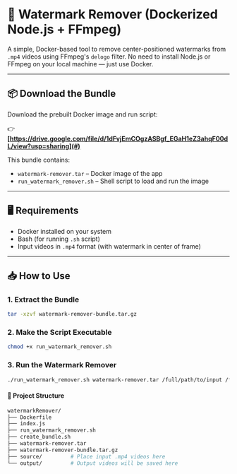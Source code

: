 # 🎥 Watermark Remover (Dockerized Node.js + FFmpeg)

A simple, Docker-based tool to remove center-positioned watermarks from `.mp4` videos using FFmpeg's `delogo` filter. No need to install Node.js or FFmpeg on your local machine — just use Docker.

---

## 📦 Download the Bundle

Download the prebuilt Docker image and run script:

👉 **[https://drive.google.com/file/d/1dFvjEmCOgzASBgf_EGaH1eZ3ahqF00dL/view?usp=sharing](#)**  
<!-- Replace # with actual link -->

This bundle contains:
- `watermark-remover.tar` – Docker image of the app
- `run_watermark_remover.sh` – Shell script to load and run the image

---

## 🖥️ Requirements

- Docker installed on your system
- Bash (for running `.sh` script)
- Input videos in `.mp4` format (with watermark in center of frame)

---

## 📥 How to Use

### 1. Extract the Bundle

```bash
tar -xzvf watermark-remover-bundle.tar.gz
```
### 2. Make the Script Executable
```bash
chmod +x run_watermark_remover.sh
```
### 3. Run the Watermark Remover
```bash
./run_watermark_remover.sh watermark-remover.tar /full/path/to/input /full/path/to/output

```
 #### 📁 Project Structure
```bash
watermarkRemover/
├── Dockerfile
├── index.js
├── run_watermark_remover.sh
├── create_bundle.sh
├── watermark-remover.tar
├── watermark-remover-bundle.tar.gz
├── source/         # Place input .mp4 videos here
└── output/         # Output videos will be saved here
```

